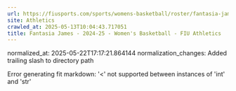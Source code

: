 ```yaml
---
url: https://fiusports.com/sports/womens-basketball/roster/fantasia-james/11867/
site: Athletics
crawled_at: 2025-05-13T10:04:43.717051
title: Fantasia James - 2024-25 - Women's Basketball - FIU Athletics
---
```

normalized_at: 2025-05-22T17:17:21.864144
normalization_changes: Added trailing slash to directory path

Error generating fit markdown: '<' not supported between instances of 'int' and 'str'